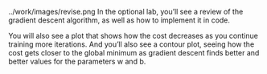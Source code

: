 ../work/images/revise.png
In the optional lab, you’ll see a review of the gradient descent algorithm, as well as how to implement it in code.

You will also see a plot that shows how the cost decreases as you continue training more iterations.  And you’ll also see a contour plot, seeing how the cost gets closer to the global minimum as gradient descent finds better and better values for the parameters w and b.
